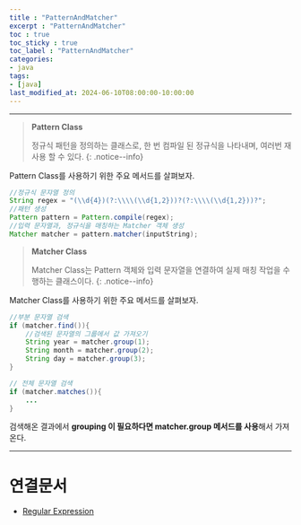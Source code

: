 ```yaml
---
title : "PatternAndMatcher"
excerpt : "PatternAndMatcher"
toc : true
toc_sticky : true
toc_label : "PatternAndMatcher"
categories:
- java
tags:
- [java]
last_modified_at: 2024-06-10T08:00:00-10:00:00
---
```

  
---
  
> **Pattern Class**  
>
> 정규식 패턴을 정의하는 클래스로, 한 번 컴파일 된 정규식을 나타내며, 여러번 재사용 할 수 있다. 
{: .notice--info}  

 Pattern Class를 사용하기 위한 주요 메서드를 살펴보자.
  
```java
//정규식 문쟈열 정의
String regex = "(\\d{4})(?:\\\\(\\d{1,2}))?(?:\\\\(\\d{1,2}))?";  
//패턴 생성
Pattern pattern = Pattern.compile(regex);
//입력 문자열과, 정규식을 매칭하는 Matcher 객체 생성
Matcher matcher = pattern.matcher(inputString);
```

> **Matcher Class**  
>
> Matcher Class는 Pattern 객체와 입력 문자열을 연결하여 실제 매칭 작업을 수행하는 클래스이다. 
{: .notice--info}  

 Matcher Class를 사용하기 위한 주요 메서드를 살펴보자.
  
```java
//부분 문자열 검색
if (matcher.find()){  
	//검색된 문자열의 그룹에서 값 가져오기
    String year = matcher.group(1);  
    String month = matcher.group(2);  
    String day = matcher.group(3);
}

// 전체 문자열 검색
if (matcher.matches()){  
	...
}

```
 검색해온 결과에서 **grouping 이 필요하다면 matcher.group 메서드를 사용**해서 가져온다.

---
  
# 연결문서
- [Regular Expression](../../expression/expression-Regular-Expression)